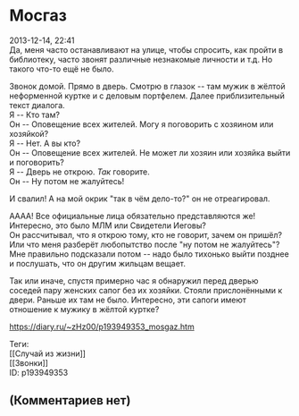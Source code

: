 Мосгаз
======

  
2013-12-14, 22:41  
 Да, меня часто останавливают на улице, чтобы спросить, как пройти в библиотеку, часто звонят различные незнакомые личности и т.д. Но такого что-то ещё не было.   
   
 Звонок домой. Прямо в дверь. Смотрю в глазок -- там мужик в жёлтой неформенной куртке и с деловым портфелем. Далее приблизительный текст диалога.   
 Я -- Кто там?   
 Он -- Оповещение всех жителей. Могу я поговорить с хозяином или хозяйкой?   
 Я -- Нет. А вы кто?   
 Он -- Оповещение всех жителей. Не может ли хозяин или хозяйка выйти и поговорить?   
 Я -- Дверь не открою.  *Так*  говорите.   
 Он -- Ну потом не жалуйтесь!   
   
 И свалил! А на мой окрик "так в чём дело-то?" он не отреагировал.   
   
 АААА! Все официальные лица обязательно представляются же! Интересно, это было МЛМ или Свидетели Иеговы?   
 Он рассчитывал, что я открою тому, кто не говорит, зачем он пришёл? Или что меня разберёт любопытство после "ну потом не жалуйтесь"? Мне правильно подсказали потом -- надо было тихонько выйти позднее и послушать, что он другим жильцам вещает.   
   
 Так или иначе, спустя примерно час я обнаружил перед дверью соседей пару женских сапог без их хозяйки. Стояли прислонёнными к двери. Раньше их там не было. Интересно, эти сапоги имеют отношение к мужику в жёлтой куртке?   
  
<https://diary.ru/~zHz00/p193949353_mosgaz.htm>  
  
Теги:  
[[Случай из жизни]]  
[[Звонки]]  
ID: p193949353  


(Комментариев нет)
------------------
